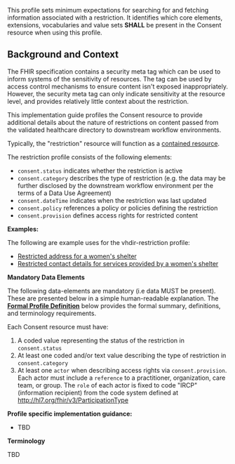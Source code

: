 This profile sets minimum expectations for searching for and fetching information associated with a restriction. It identifies which core elements, extensions, vocabularies and value sets **SHALL** be present in the Consent resource when using this profile.

## Background and Context ##

The FHIR specification contains a security meta tag which can be used to inform systems of the sensitivity of resources. The tag can be used by access control mechanisms to ensure content isn't exposed inappropriately. However, the security meta tag can only indicate sensitivity at the resource level, and provides relatively little context about the restriction.

This implementation guide profiles the Consent resource to provide additional details about the nature of restrictions on content passed from the validated healthcare directory to downstream workflow environments. 

Typically, the "restriction" resource will function as a [contained resource](https://www.hl7.org/fhir/references.html#contained).

The restriction profile consists of the following elements:

*  `consent.status` indicates whether the restriction is active
*  `consent.category` describes the type of restriction (e.g. the data may be further disclosed by the downstream workflow environment per the terms of a Data Use Agreement)
*  `consent.dateTime` indicates when the restriction was last updated
*  `consent.policy` references a policy or policies defining the restriction
*  `consent.provision` defines access rights for restricted content


**Examples:**

The following are example uses for the vhdir-restriction profile:

-  [Restricted address for a women's shelter](Location-loc-ws.html)
-  [Restricted contact details for services provided by a women's shelter](HealthcareService-hcs-ws.html)


**Mandatory Data Elements**

The following data-elements are mandatory (i.e data MUST be present). These are presented below in a simple human-readable explanation. The [**Formal Profile Definition**](#profile) below provides the  formal summary, definitions, and  terminology requirements.  

Each Consent resource must have:

1.  A coded value representing the status of the restriction in `consent.status`
1.  At least one coded and/or text value describing the type of restriction in `consent.category`
1.  At least one `actor` when describing access rights via `consent.provision`. Each actor must include a `reference` to a practitioner, organization, care team, or group. The `role` of each actor is fixed to code "IRCP" (information recipient) from the code system defined at <http://hl7.org/fhir/v3/ParticipationType>


**Profile specific implementation guidance:**

- TBD


**Terminology**

TBD